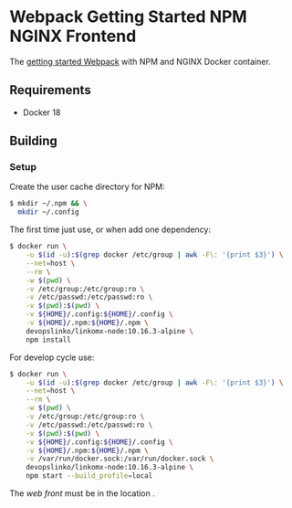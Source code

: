 # Webpack Getting Started NPM NGINX Frontend

The [getting started Webpack](https://webpack.js.org/guides/getting-started/) with NPM and NGINX Docker container.

## Requirements

  - Docker 18

## Building

### Setup

Create the user cache directory for NPM:


```bash
$ mkdir ~/.npm && \
  mkdir ~/.config
```

The first time just use, or when add one dependency:

```bash
$ docker run \
    -u $(id -u):$(grep docker /etc/group | awk -F\: '{print $3}') \
    --net=host \
    --rm \
    -w $(pwd) \
    -v /etc/group:/etc/group:ro \
    -v /etc/passwd:/etc/passwd:ro \
    -v $(pwd):$(pwd) \
    -v ${HOME}/.config:${HOME}/.config \
    -v ${HOME}/.npm:${HOME}/.npm \
    devopslinko/linkomx-node:10.16.3-alpine \
    npm install
```

For develop cycle use:

```bash
$ docker run \
    -u $(id -u):$(grep docker /etc/group | awk -F\: '{print $3}') \
    --net=host \
    --rm \
    -w $(pwd) \
    -v /etc/group:/etc/group:ro \
    -v /etc/passwd:/etc/passwd:ro \
    -v $(pwd):$(pwd) \
    -v ${HOME}/.config:${HOME}/.config \
    -v ${HOME}/.npm:${HOME}/.npm \
    -v /var/run/docker.sock:/var/run/docker.sock \
    devopslinko/linkomx-node:10.16.3-alpine \
    npm start --build_profile=local
```

The _web front_ must be in the location [](http://localhost/).


